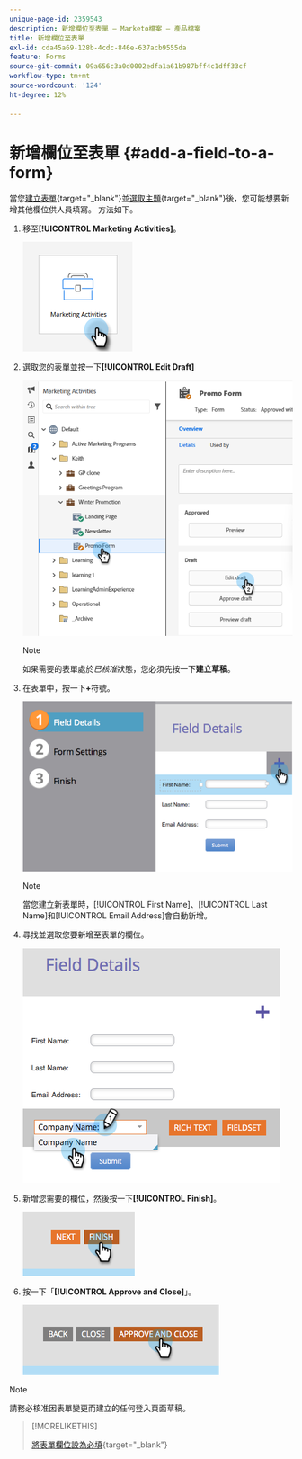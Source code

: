 ```yaml
---
unique-page-id: 2359543
description: 新增欄位至表單 — Marketo檔案 — 產品檔案
title: 新增欄位至表單
exl-id: cda45a69-128b-4cdc-846e-637acb9555da
feature: Forms
source-git-commit: 09a656c3a0d0002edfa1a61b987bff4c1dff33cf
workflow-type: tm+mt
source-wordcount: '124'
ht-degree: 12%

---
```


# 新增欄位至表單 {#add-a-field-to-a-form}

當您[建立表單](/help/marketo/product-docs/demand-generation/forms/creating-a-form/create-a-form.md){target="_blank"}並[選取主題](/help/marketo/product-docs/demand-generation/forms/creating-a-form/select-a-form-theme.md){target="_blank"}後，您可能想要新增其他欄位供人員填寫。 方法如下。

1. 移至&#x200B;**[!UICONTROL Marketing Activities]**。

   ![](assets/add-a-field-to-a-form-1.png)

1. 選取您的表單並按一下&#x200B;**[!UICONTROL Edit Draft]**

   ![](assets/add-a-field-to-a-form-2.png)

   >[!NOTE]
   >
   >如果需要的表單處於&#x200B;_已核准_&#x200B;狀態，您必須先按一下&#x200B;**建立草稿**。

1. 在表單中，按一下&#x200B;**+**&#x200B;符號。

   ![](assets/add-a-field-to-a-form-3.png)

   >[!NOTE]
   >
   >當您建立新表單時，[!UICONTROL First Name]、[!UICONTROL Last Name]和[!UICONTROL Email Address]會自動新增。

1. 尋找並選取您要新增至表單的欄位。

   ![](assets/add-a-field-to-a-form-4.png)

1. 新增您需要的欄位，然後按一下&#x200B;**[!UICONTROL Finish]**。

   ![](assets/add-a-field-to-a-form-5.png)

1. 按一下「**[!UICONTROL Approve and Close]**」。

   ![](assets/add-a-field-to-a-form-6.png)

>[!NOTE]
>
>請務必核准因表單變更而建立的任何登入頁面草稿。

>[!MORELIKETHIS]
>
>[將表單欄位設為必填](/help/marketo/product-docs/demand-generation/forms/creating-a-form/make-a-form-field-required.md){target="_blank"}
